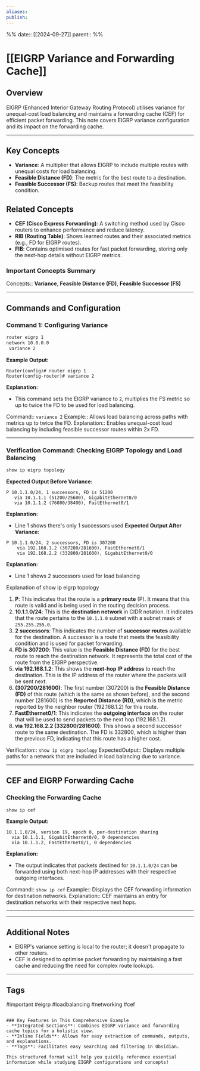```yaml
---
aliases: 
publish: 
---
```

%%
date:: [[2024-09-27]]
parent:: 
%%
# [[EIGRP Variance and Forwarding Cache]]

## Overview
EIGRP (Enhanced Interior Gateway Routing Protocol) utilises variance for unequal-cost load balancing and maintains a forwarding cache (CEF) for efficient packet forwarding. This note covers EIGRP variance configuration and its impact on the forwarding cache.

---

## Key Concepts
- **Variance**: A multiplier that allows EIGRP to include multiple routes with unequal costs for load balancing.
- **Feasible Distance (FD)**: The metric for the best route to a destination.
- **Feasible Successor (FS)**: Backup routes that meet the feasibility condition.

## Related Concepts
- **CEF (Cisco Express Forwarding)**: A switching method used by Cisco routers to enhance performance and reduce latency.
- **RIB (Routing Table)**: Shows learned routes and their associated metrics (e.g., FD for EIGRP routes).
- **FIB**: Contains optimised routes for fast packet forwarding, storing only the next-hop details without EIGRP metrics.

### Important Concepts Summary
Concepts:: **Variance**, **Feasible Distance (FD)**, **Feasible Successor (FS)**

---

## Commands and Configuration

### Command 1: Configuring Variance
```bash
router eigrp 1
network 10.0.0.0
 variance 2
```
**Example Output:**
```
Router(config)# router eigrp 1
Router(config-router)# variance 2
```
**Explanation:**
- This command sets the EIGRP variance to `2`, multiplies the FS metric so up to twice the FD to be used for load balancing.

Command:: `variance 2`
Example:: Allows load balancing across paths with metrics up to twice the FD.
Explanation:: Enables unequal-cost load balancing by including feasible successor routes within 2x FD.

---

### Verification Command: Checking EIGRP Topology and Load Balancing
```bash
show ip eigrp topology
```
**Expected Output Before Variance:**
```
P 10.1.1.0/24, 1 successors, FD is 51200
   via 10.1.1.1 (51200/25600), GigabitEthernet0/0
   via 10.1.1.2 (76800/38400), FastEthernet0/1
```
**Explanation:**
- Line 1 shows there's only 1 successors used
**Expected Output After Variance:**
```
P 10.1.1.0/24, 2 successors, FD is 307200
    via 192.168.1.2 (307200/281600), FastEthernet0/1
    via 192.168.2.2 (332800/281600), GigabitEthernet0/0
```
**Explanation:**
- Line 1 shows 2 successors used for load balancing

Explanation of show ip eigrp topology
1. **P**: This indicates that the route is a **primary route** (P). It means that this route is valid and is being used in the routing decision process.
2. **10.1.1.0/24**: This is the **destination network** in CIDR notation. It indicates that the route pertains to the `10.1.1.0` subnet with a subnet mask of `255.255.255.0`.
3. **2 successors**: This indicates the number of **successor routes** available for the destination. A successor is a route that meets the feasibility condition and is used for packet forwarding.
4. **FD is 307200**: This value is the **Feasible Distance (FD)** for the best route to reach the destination network. It represents the total cost of the route from the EIGRP perspective.
5. **via 192.168.1.2**: This shows the **next-hop IP address** to reach the destination. This is the IP address of the router where the packets will be sent next.
6. **(307200/281600)**: The first number (307200) is the **Feasible Distance (FD)** of this route (which is the same as shown before), and the second number (281600) is the **Reported Distance (RD)**, which is the metric reported by the neighbor router (192.168.1.2) for this route.
7. **FastEthernet0/1**: This indicates the **outgoing interface** on the router that will be used to send packets to the next hop (192.168.1.2).
8. **via 192.168.2.2 (332800/281600)**: This shows a second successor route to the same destination. The FD is 332800, which is higher than the previous FD, indicating that this route has a higher cost.

Verification:: `show ip eigrp topology`
ExpectedOutput:: Displays multiple paths for a network that are included in load balancing due to variance.

---

## CEF and EIGRP Forwarding Cache

### Checking the Forwarding Cache
```bash
show ip cef
```
**Example Output:**
```
10.1.1.0/24, version 19, epoch 0, per-destination sharing
  via 10.1.1.1, GigabitEthernet0/0, 0 dependencies
  via 10.1.1.2, FastEthernet0/1, 0 dependencies
```
**Explanation:**
- The output indicates that packets destined for `10.1.1.0/24` can be forwarded using both next-hop IP addresses with their respective outgoing interfaces.

Command:: `show ip cef`
Example:: Displays the CEF forwarding information for destination networks.
Explanation:: CEF maintains an entry for destination networks with their respective next hops.

---



---

## Additional Notes
- EIGRP's variance setting is local to the router; it doesn't propagate to other routers.
- CEF is designed to optimise packet forwarding by maintaining a fast cache and reducing the need for complex route lookups.

---

## Tags
#important #eigrp #loadbalancing #networking #cef
```

### Key Features in This Comprehensive Example
- **Integrated Sections**: Combines EIGRP variance and forwarding cache topics for a holistic view.
- **Inline Fields**: Allows for easy extraction of commands, outputs, and explanations.
- **Tags**: Facilitates easy searching and filtering in Obsidian.

This structured format will help you quickly reference essential information while studying EIGRP configurations and concepts!